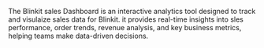 
The Blinkit sales Dashboard is an interactive analytics tool designed to track and visulaize sales data for Blinkit. it provides real-time insights into sles performance, order trends, revenue analysis, and key business metrics, helping teams make data-driven decisions.

